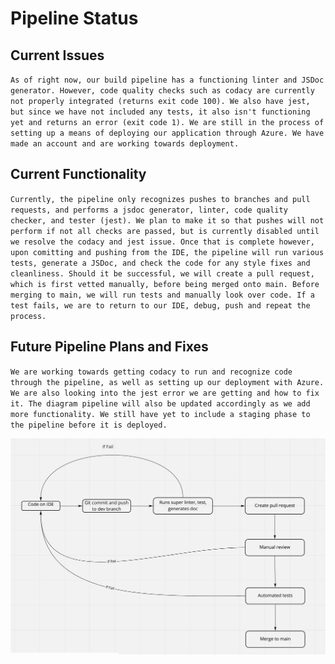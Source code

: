 # Pipeline Status
## Current Issues
`As of right now, our build pipeline has a functioning linter and JSDoc generator. However, code quality checks such as codacy are currently not properly integrated (returns exit code 100). We also have jest, but since we have not included any tests, it also isn't functioning yet and returns an error (exit code 1). We are still in the process of setting up a means of deploying our application through Azure. We have made an account and are working towards deployment.`
## Current Functionality
`Currently, the pipeline only recognizes pushes to branches and pull requests, and performs a jsdoc generator, linter, code quality checker, and tester (jest). We plan to make it so that pushes will not perform if not all checks are passed, but is currently disabled until we resolve the codacy and jest issue. Once that is complete however, upon comitting and pushing from the IDE, the pipeline will run various tests, generate a JSDoc, and check the code for any style fixes and cleanliness. Should it be successful, we will create a pull request, which is first vetted manually, before being merged onto main. Before merging to main, we will run tests and manually look over code. If a test fails, we are to return to our IDE, debug, push and repeat the process.`
## Future Pipeline Plans and Fixes
`We are working towards getting codacy to run and recognize code through the pipeline, as well as setting up our deployment with Azure. We are also looking into the jest error we are getting and how to fix it. The diagram pipeline will also be updated accordingly as we add more functionality. We still have yet to include a staging phase to the pipeline before it is deployed.`
 
![image](./pipeline/../phase1.png)
